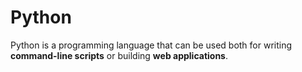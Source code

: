 # Python

Python is a programming language that can be used both for writing **command-line scripts** or building **web applications**.































